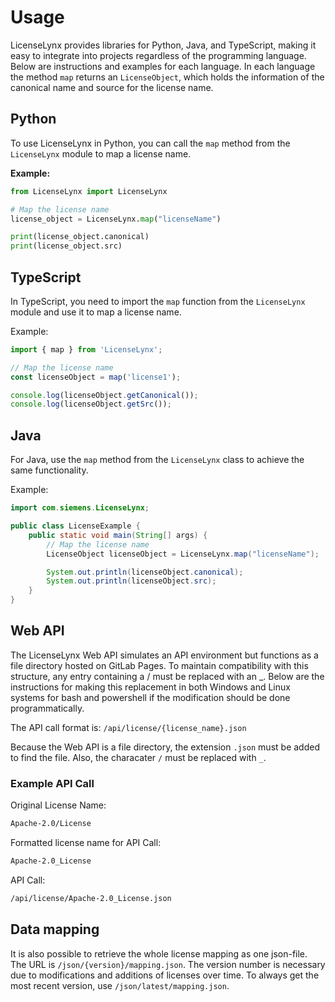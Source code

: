 # Usage

LicenseLynx provides libraries for Python, Java, and TypeScript, making it easy to integrate into projects regardless of the programming language.
Below are instructions and examples for each language.
In each language the method `map` returns an `LicenseObject`, which holds the information of the canonical name and source for the license name.

## Python

To use LicenseLynx in Python, you can call the `map` method from the `LicenseLynx` module to map a license name.

**Example:**

```python
from LicenseLynx import LicenseLynx

# Map the license name
license_object = LicenseLynx.map("licenseName")

print(license_object.canonical)
print(license_object.src)
```

## TypeScript

In TypeScript, you need to import the `map` function from the `LicenseLynx` module and use it to map a license name.

Example:

```typescript
import { map } from 'LicenseLynx';

// Map the license name
const licenseObject = map('license1');

console.log(licenseObject.getCanonical());
console.log(licenseObject.getSrc());
```

## Java

For Java, use the `map` method from the `LicenseLynx` class to achieve the same functionality.

Example:

```java
import com.siemens.LicenseLynx;

public class LicenseExample {
    public static void main(String[] args) {
        // Map the license name
        LicenseObject licenseObject = LicenseLynx.map("licenseName");

        System.out.println(licenseObject.canonical);
        System.out.println(licenseObject.src);
    }
}
```

## Web API

The LicenseLynx Web API simulates an API environment but functions as a file directory hosted on GitLab Pages.
To maintain compatibility with this structure, any entry containing a / must be replaced with an _.
Below are the instructions for making this replacement in both Windows and Linux systems for bash and powershell if the modification should be done programmatically.

The API call format is: `/api/license/{license_name}.json`

Because the Web API is a file directory, the extension `.json` must be added to find the file. Also, the characater ``/`` must be replaced with ``_``.

### Example API Call

Original License Name:

```bash
Apache-2.0/License
```

Formatted license name for API Call:

```bash
Apache-2.0_License
```

API Call:

```bash
/api/license/Apache-2.0_License.json
```

## Data mapping

It is also possible to retrieve the whole license mapping as one json-file.
The URL is `/json/{version}/mapping.json`.
The version number is necessary due to modifications and additions of licenses over time.
To always get the most recent version, use `/json/latest/mapping.json`.
